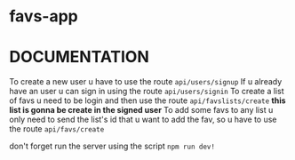 # favs-app
# DOCUMENTATION 
To create a new user u have to use the route `api/users/signup`
If u already have an user u can sign in using the route `api/users/signin`
To create a list of favs u need to be login and then use the route `api/favslists/create`
**this list is gonna be create in the signed user**
To add some favs to any list u only need to send the list's id that u want to add the fav, 
so u have to use the route `api/favs/create` 

don't forget run the server using the script `npm run dev!`
